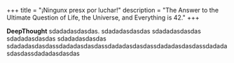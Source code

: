 +++
title = "¡Ningunx presx por luchar!"
description = "The Answer to the Ultimate Question of Life, the Universe, and Everything is 42."
+++

**DeepThought** sdadadasdasdas. 
sdadadasdasdas
sdadadasdasdas
sdadadasdasdas
sdadadasdasdas sdadadasdasdassdadadasdasdassdadadasdasdassdadadasdasdassdadadasdasdassdadadasdasdas